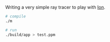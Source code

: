 Writing a very simple ray tracer to play with [Ion](https://github.com/pervognsen/bitwise).

```sh
# compile
./m

# run
./build/app > test.ppm
```

